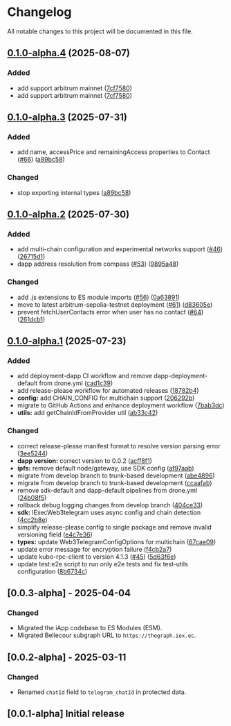 # Changelog

All notable changes to this project will be documented in this file.

## [0.1.0-alpha.4](https://github.com/iExecBlockchainComputing/web3telegram-sdk/compare/web3telegram-v0.1.0-alpha.3...web3telegram-v0.1.0-alpha.4) (2025-08-07)


### Added

* add support arbitrum mainnet ([7cf7580](https://github.com/iExecBlockchainComputing/web3telegram-sdk/commit/7cf7580810b8a70079bec34a014507f279ea7f97))
* add support arbitrum mainnet ([7cf7580](https://github.com/iExecBlockchainComputing/web3telegram-sdk/commit/7cf7580810b8a70079bec34a014507f279ea7f97))

## [0.1.0-alpha.3](https://github.com/iExecBlockchainComputing/web3telegram-sdk/compare/web3telegram-v0.1.0-alpha.2...web3telegram-v0.1.0-alpha.3) (2025-07-31)


### Added

* add name, accessPrice and remainingAccess properties to Contact ([#66](https://github.com/iExecBlockchainComputing/web3telegram-sdk/issues/66)) ([a89bc58](https://github.com/iExecBlockchainComputing/web3telegram-sdk/commit/a89bc584e28d164282776af25b82061fbf7e54b9))


### Changed

* stop exporting internal types ([a89bc58](https://github.com/iExecBlockchainComputing/web3telegram-sdk/commit/a89bc584e28d164282776af25b82061fbf7e54b9))

## [0.1.0-alpha.2](https://github.com/iExecBlockchainComputing/web3telegram-sdk/compare/web3telegram-v0.1.0-alpha.1...web3telegram-v0.1.0-alpha.2) (2025-07-30)


### Added

* add multi-chain configuration and experimental networks support ([#46](https://github.com/iExecBlockchainComputing/web3telegram-sdk/issues/46)) ([26715d1](https://github.com/iExecBlockchainComputing/web3telegram-sdk/commit/26715d164bd574d41d01ba5b31853ee10ca6b37e))
* dapp address resolution from compass ([#53](https://github.com/iExecBlockchainComputing/web3telegram-sdk/issues/53)) ([9895a48](https://github.com/iExecBlockchainComputing/web3telegram-sdk/commit/9895a482006e4f97d8195605559f8af17d89092c))


### Changed

* add .js extensions to ES module imports ([#56](https://github.com/iExecBlockchainComputing/web3telegram-sdk/issues/56)) ([0a63891](https://github.com/iExecBlockchainComputing/web3telegram-sdk/commit/0a638918b08e7c2f9f62bf155609f267d39e3ba5))
* move to latest arbitrum-sepolia-testnet deployment ([#61](https://github.com/iExecBlockchainComputing/web3telegram-sdk/issues/61)) ([d83605e](https://github.com/iExecBlockchainComputing/web3telegram-sdk/commit/d83605e369e75aff91690d2958b1345147cb367e))
* prevent fetchUserContacts error when user has no contact ([#64](https://github.com/iExecBlockchainComputing/web3telegram-sdk/issues/64)) ([261dcb1](https://github.com/iExecBlockchainComputing/web3telegram-sdk/commit/261dcb1cec05641555966df85f58cceb78f3ad15))

## [0.1.0-alpha.1](https://github.com/iExecBlockchainComputing/web3telegram-sdk/compare/web3telegram-v0.1.0-alpha.0...web3telegram-v0.1.0-alpha.1) (2025-07-23)


### Added

* add deployment-dapp CI workflow and remove dapp-deployment-default from drone.yml ([cad1c39](https://github.com/iExecBlockchainComputing/web3telegram-sdk/commit/cad1c3960524d9e1db87de0ef3254cb88fe152e9))
* add release-please workflow for automated releases ([18782b4](https://github.com/iExecBlockchainComputing/web3telegram-sdk/commit/18782b44d70cde0616c81ddd6ea05e87624f39b5))
* **config:** add CHAIN_CONFIG for multichain support ([206292b](https://github.com/iExecBlockchainComputing/web3telegram-sdk/commit/206292b17d0c0e20eff18a11ad1abaf6e3e3b48d))
* migrate to GitHub Actions and enhance deployment workflow  ([7bab3dc](https://github.com/iExecBlockchainComputing/web3telegram-sdk/commit/7bab3dcb63198d688437806393a30ae70f40ccaf))
* **utils:** add getChainIdFromProvider util ([ab33c42](https://github.com/iExecBlockchainComputing/web3telegram-sdk/commit/ab33c4259be46c3af4c4adc79d59e2cd3cd6d131))


### Changed

* correct release-please manifest format to resolve version parsing error ([3ee5244](https://github.com/iExecBlockchainComputing/web3telegram-sdk/commit/3ee5244c4f63c16e02eec0451b805e56f3491cd7))
* **dapp version:** correct version to 0.0.2 ([acff8f1](https://github.com/iExecBlockchainComputing/web3telegram-sdk/commit/acff8f1b37d2faef7c52a6ee9027dc0014030a38))
* **ipfs:** remove default node/gateway, use SDK config ([af97aab](https://github.com/iExecBlockchainComputing/web3telegram-sdk/commit/af97aab4f212e86380114e596d5852a71527c361))
* migrate from develop branch to trunk-based development ([abe4896](https://github.com/iExecBlockchainComputing/web3telegram-sdk/commit/abe4896715eb5b14aa0aa462031980c95a94e8cb))
* migrate from develop branch to trunk-based development ([ccaafab](https://github.com/iExecBlockchainComputing/web3telegram-sdk/commit/ccaafab2d8c4266293ab9635e75a01ac5e502cef))
* remove sdk-default and dapp-default pipelines from drone.yml ([24b08f5](https://github.com/iExecBlockchainComputing/web3telegram-sdk/commit/24b08f5451aca3d09d037fe709cefadee169629a))
* rollback debug logging changes from develop branch ([404ce33](https://github.com/iExecBlockchainComputing/web3telegram-sdk/commit/404ce33e7d0705c274155813951284cd1830a3d2))
* **sdk:** IExecWeb3telegram uses async config and chain detection ([4cc2b8e](https://github.com/iExecBlockchainComputing/web3telegram-sdk/commit/4cc2b8e10877f5602bf12f9792caa754729c6373))
* simplify release-please config to single package and remove invalid versioning field ([e4c7e36](https://github.com/iExecBlockchainComputing/web3telegram-sdk/commit/e4c7e36fd91d92c8d6497420945ffaca3db7fa87))
* **types:** update Web3TelegramConfigOptions for multichain ([67cae09](https://github.com/iExecBlockchainComputing/web3telegram-sdk/commit/67cae0990fb7c09447cbd4f4ed68ce58e9e04409))
* update error message for encryption failure ([f4cb2a7](https://github.com/iExecBlockchainComputing/web3telegram-sdk/commit/f4cb2a7001399e81bfa2d77b1b1670273920a9dc))
* update kubo-rpc-client to version 4.1.3 ([#45](https://github.com/iExecBlockchainComputing/web3telegram-sdk/issues/45)) ([5d63f6e](https://github.com/iExecBlockchainComputing/web3telegram-sdk/commit/5d63f6ed9584628208ed7bb3fd8686bf337b3604))
* update test:e2e script to run only e2e tests and fix test-utils configuration ([8b6734c](https://github.com/iExecBlockchainComputing/web3telegram-sdk/commit/8b6734c19af5eb2f67a58bc4ee3e4378d93a3cfc))

## [0.0.3-alpha] - 2025-04-04

### Changed

- Migrated the iApp codebase to ES Modules (ESM).
- Migrated Bellecour subgraph URL to `https://thegraph.iex.ec`.

## [0.0.2-alpha] - 2025-03-11

### Changed

- Renamed `chatId` field to `telegram_chatId` in protected data.

## [0.0.1-alpha] Initial release
